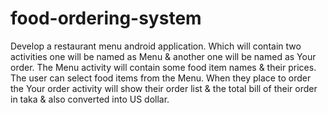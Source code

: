 # food-ordering-system
Develop a restaurant menu android application. Which will contain two activities one will be named as Menu &amp; another one will be named as Your order. The Menu activity will contain some food item names &amp; their prices. The user can select food items from the Menu. When they place to order the Your order activity will show their order list &amp; the total bill of their order in taka &amp; also converted into US dollar.
